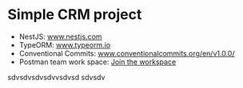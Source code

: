 <h1> Simple CRM project </h1>

- NestJS: www.nestjs.com
- TypeORM: www.typeorm.io
- Conventional Commits: www.conventionalcommits.org/en/v1.0.0/
- Postman team work space: <a href="https://app.getpostman.com/join-team?invite_code=548b38ed2518b59f9c17a3401b675884">Join the workspace</a> 


sdvsdvsdvsdvvsdvsd
sdvsdv
